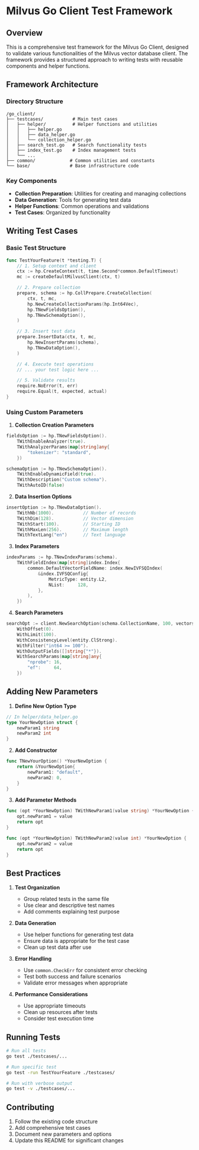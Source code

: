 # Milvus Go Client Test Framework

## Overview
This is a comprehensive test framework for the Milvus Go Client, designed to validate various functionalities of the Milvus vector database client. The framework provides a structured approach to writing tests with reusable components and helper functions.

## Framework Architecture

### Directory Structure
```
/go_client/
├── testcases/           # Main test cases
│   ├── helper/          # Helper functions and utilities
│   │   ├── helper.go
│   │   ├── data_helper.go
│   │   └── collection_helper.go
│   ├── search_test.go   # Search functionality tests
│   ├── index_test.go    # Index management tests
│   └── ...
├── common/             # Common utilities and constants
└── base/               # Base infrastructure code
```

### Key Components
- **Collection Preparation**: Utilities for creating and managing collections
- **Data Generation**: Tools for generating test data
- **Helper Functions**: Common operations and validations
- **Test Cases**: Organized by functionality

## Writing Test Cases

### Basic Test Structure
```go
func TestYourFeature(t *testing.T) {
    // 1. Setup context and client
    ctx := hp.CreateContext(t, time.Second*common.DefaultTimeout)
    mc := createDefaultMilvusClient(ctx, t)

    // 2. Prepare collection
    prepare, schema := hp.CollPrepare.CreateCollection(
        ctx, t, mc,
        hp.NewCreateCollectionParams(hp.Int64Vec),
        hp.TNewFieldsOption(),
        hp.TNewSchemaOption(),
    )

    // 3. Insert test data
    prepare.InsertData(ctx, t, mc,
        hp.NewInsertParams(schema),
        hp.TNewDataOption(),
    )

    // 4. Execute test operations
    // ... your test logic here ...

    // 5. Validate results
    require.NoError(t, err)
    require.Equal(t, expected, actual)
}
```

### Using Custom Parameters

1. **Collection Creation Parameters**
```go
fieldsOption := hp.TNewFieldsOption().
    TWithEnableAnalyzer(true).
    TWithAnalyzerParams(map[string]any{
        "tokenizer": "standard",
    })

schemaOption := hp.TNewSchemaOption().
    TWithEnableDynamicField(true).
    TWithDescription("Custom schema").
    TWithAutoID(false)
```

2. **Data Insertion Options**
```go
insertOption := hp.TNewDataOption().
    TWithNb(1000).           // Number of records
    TWithDim(128).           // Vector dimension
    TWithStart(100).         // Starting ID
    TWithMaxLen(256).        // Maximum length
    TWithTextLang("en")      // Text language
```

3. **Index Parameters**
```go
indexParams := hp.TNewIndexParams(schema).
    TWithFieldIndex(map[string]index.Index{
        common.DefaultVectorFieldName: index.NewIVFSQIndex(
            &index.IVFSQConfig{
                MetricType: entity.L2,
                NList:     128,
            },
        ),
    })
```

4. **Search Parameters**
```go
searchOpt := client.NewSearchOption(schema.CollectionName, 100, vectors).
    WithOffset(0).
    WithLimit(100).
    WithConsistencyLevel(entity.ClStrong).
    WithFilter("int64 >= 100").
    WithOutputFields([]string{"*"}).
    WithSearchParams(map[string]any{
        "nprobe": 16,
        "ef":     64,
    })
```

## Adding New Parameters

1. **Define New Option Type**
```go
// In helper/data_helper.go
type YourNewOption struct {
    newParam1 string
    newParam2 int
}
```

2. **Add Constructor**
```go
func TNewYourOption() *YourNewOption {
    return &YourNewOption{
        newParam1: "default",
        newParam2: 0,
    }
}
```

3. **Add Parameter Methods**
```go
func (opt *YourNewOption) TWithNewParam1(value string) *YourNewOption {
    opt.newParam1 = value
    return opt
}

func (opt *YourNewOption) TWithNewParam2(value int) *YourNewOption {
    opt.newParam2 = value
    return opt
}
```

## Best Practices

1. **Test Organization**
   - Group related tests in the same file
   - Use clear and descriptive test names
   - Add comments explaining test purpose

2. **Data Generation**
   - Use helper functions for generating test data
   - Ensure data is appropriate for the test case
   - Clean up test data after use

3. **Error Handling**
   - Use `common.CheckErr` for consistent error checking
   - Test both success and failure scenarios
   - Validate error messages when appropriate

4. **Performance Considerations**
   - Use appropriate timeouts
   - Clean up resources after tests
   - Consider test execution time

## Running Tests

```bash
# Run all tests
go test ./testcases/...

# Run specific test
go test -run TestYourFeature ./testcases/

# Run with verbose output
go test -v ./testcases/...
```

## Contributing
1. Follow the existing code structure
2. Add comprehensive test cases
3. Document new parameters and options
4. Update this README for significant changes